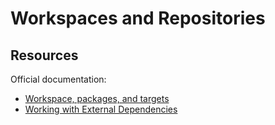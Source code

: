 Workspaces and Repositories
===========================

Resources
---------

Official documentation:

-   [Workspace, packages, and
    targets](https://docs.bazel.build/versions/master/build-ref.html#workspace)
-   [Working with External
    Dependencies](https://docs.bazel.build/versions/master/external.html)
